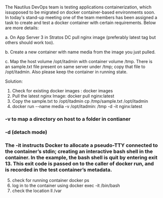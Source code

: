 The Nautilus DevOps team is testing applications containerization, which issupposed to be migrated on docker container-based environments soon. In today's stand-up meeting one of the team members has been assigned a task to create and test a docker container with certain requirements. Below are more details:



a. On App Server 3 in Stratos DC pull nginx image (preferably latest tag but others should work too).

b. Create a new container with name media from the image you just pulled.

c. Map the host volume /opt/itadmin with container volume /tmp. There is an sample.txt file present on same server under /tmp; copy that file to /opt/itadmin. Also please keep the container in running state.

Solution:

1. Check for existing docker images : 
    docker images
2. Pull the latest nginx Image:
    docker pull nginx:latest
3. Copy the sample.txt to /opt/itadmin
    cp /tmp/sample.txt /opt/itadmin
4. docker run --name media -v /opt/itadmin: /tmp -d -it nginx:latest
### -v to map a directory on host to a folder in contianer 
### -d (detach mode) 
### The -it instructs Docker to allocate a pseudo-TTY connected to the container’s stdin; creating an interactive bash shell in the container. In the example, the bash shell is quit by entering exit 13. This exit code is passed on to the caller of docker run, and is recorded in the test container’s metadata. 
5. check for running container 
    docker ps
6. log in to the container using 
    docker exec -it <containerid> /bin/bash
7. check the location ll /var 